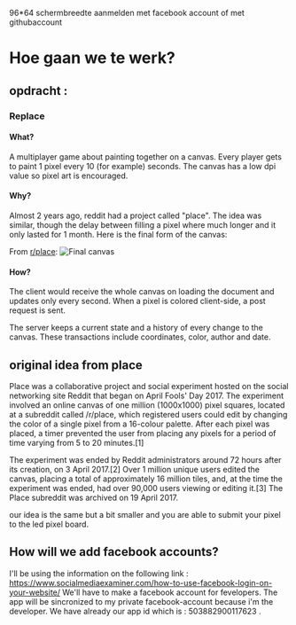 96*64 schermbreedte
aanmelden met facebook account of met githubaccount 
# Hoe gaan we te werk? 
## opdracht :
### Replace

#### What?

A multiplayer game about painting together on a canvas.
Every player gets to paint 1 pixel every 10 (for example) seconds.
The canvas has a low dpi value so pixel art is encouraged.

#### Why?

Almost 2 years ago, reddit had a project called "place".
The idea was similar, though the delay between filling a pixel where much longer and it only lasted for 1 month.
Here is the final form of the canvas:

From [r/place](https://www.reddit.com/r/place/):
![Final canvas](https://i.redd.it/agcbmqgjn14z.png)

#### How?

The client would receive the whole canvas on loading the document and updates only every second.
When a pixel is colored client-side, a post request is sent.

The server keeps a current state and a history of every change to the canvas.
These transactions include coordinates, color, author and date.

## original idea from place

Place was a collaborative project and social experiment hosted on the social networking site Reddit that began on April Fools' Day 2017. The experiment involved an online canvas of one million (1000x1000) pixel squares, located at a subreddit called /r/place, which registered users could edit by changing the color of a single pixel from a 16-colour palette. After each pixel was placed, a timer prevented the user from placing any pixels for a period of time varying from 5 to 20 minutes.[1]

The experiment was ended by Reddit administrators around 72 hours after its creation, on 3 April 2017.[2] Over 1 million unique users edited the canvas, placing a total of approximately 16 million tiles, and, at the time the experiment was ended, had over 90,000 users viewing or editing it.[3] The Place subreddit was archived on 19 April 2017.

our idea is the same but a bit smaller and you are able to submit your pixel to the led pixel board.

## How will we add facebook accounts?

I'll be using the information on the following link : https://www.socialmediaexaminer.com/how-to-use-facebook-login-on-your-website/
We'll have to make a facebook account for fevelopers.
The app will be sincronized to my private facebook-account because i'm the developer. We have already our app id which is : 503882900117623 .

